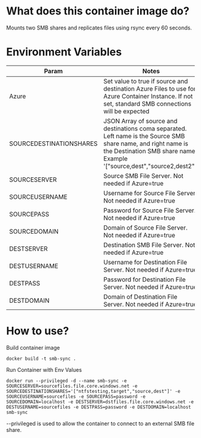 # What does this container image do?

Mounts two SMB shares and replicates files using rsync every 60 seconds.

# Environment Variables

| Param |Notes|
|-------|-----|
|Azure|Set value to true if source and destination Azure Files to use for Azure Container Instance. If not set, standard SMB connections will be expected|
|SOURCEDESTINATIONSHARES|JSON Array of source and destinations coma separated. Left name is the Source SMB share name, and right name is the Destination SMB share name. Example '["source,dest","source2,dest2"]'|
|SOURCESERVER|Source SMB File Server. Not needed if Azure=true|
|SOURCEUSERNAME|Username for Source File Server. Not needed if Azure=true|
|SOURCEPASS|Password for Source File Server. Not needed if Azure=true|
|SOURCEDOMAIN|Domain of Source File Server. Not needed if Azure=true|
|DESTSERVER|Destination SMB File Server. Not needed if Azure=true|
|DESTUSERNAME|Username for Destination File Server. Not needed if Azure=true|
|DESTPASS|Password for Destination File Server. Not needed if Azure=true|
|DESTDOMAIN|Domain of Destination File Server. Not needed if Azure=true|


# How to use?

Build container image

```
docker build -t smb-sync .
```

Run Container with Env Values

```
docker run --privileged -d --name smb-sync -e SOURCESERVER=sourcefiles.file.core.windows.net -e SOURCEDESTINATIONSHARES='["ntfstesting,target","source,dest"]' -e SOURCEUSERNAME=sourcefiles -e SOURCEPASS=password -e SOURCEDOMAIN=localhost -e DESTSERVER=dstfiles.file.core.windows.net -e DESTUSERNAME=sourcefiles -e DESTPASS=password -e DESTDOMAIN=localhost smb-sync
```

--privileged is used to allow the container to connect to an external SMB file share.